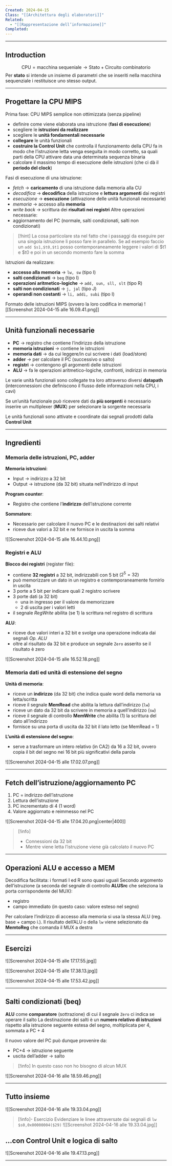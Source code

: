 ```yaml
---
Created: 2024-04-15
Class: "[[Architettura degli elaboratori]]"
Related:
  - "[[Rappresentazione dell’informazione]]"
Completed:
---
```

---
## Introduction
$$
\text{CPU} = \text{macchina sequeniale} \to \text{Stato}+\text{Circuito combinatorio}
$$
Per **stato** si intende un insieme di parametri che se inseriti nella macchina sequenziale i restituisce uno stesso output.

---
## Progettare la CPU MIPS
Prima fase: CPU MIPS semplice non ottimizzata (senza pipeline)
- definire come viene elaborata una istruzione (**fasi di esecuzione**)
- scegliere le **istruzioni da realizzare**
- scegliere le **unità fondamentali necessarie**
- **collegare** le unità funzionali
- **costruire la Control Unit** che controlla il funzionamento della CPU
	fa in modo che l’istruzione letta venga eseguita in modo corretto, sa quali parti della CPU attivare data una determinata sequenza binaria
- calcolare il massimo tempo di esecuzione delle istruzioni (che ci dà il **periodo del clock**)

Fasi di esecuzione di una istruzione:
- *fetch* → **caricamento** di una istruzione dalla memoria alla CU
- *decodifica* → **decodifica** della istruzione e **lettura argomenti** dai registri
- *esecuzione* → **esecuzione** (attivazione delle unità funzionali necessarie)
- *memoria* → accesso alla **memoria**
- *write back* → scrittura dei **risultati nei registri**
Altre operazioni necessarie:
- aggiornamento del PC (normale, salti condizionati, salti non condizionati)

> [!hint]
> La cosa particolare sta nel fatto che i passaggi da eseguire per una singola istruzione li posso fare in parallelo. Se ad esempio faccio un `add $s1,$t0,$t1` posso contemporaneamente leggere i valori di $t1 e $t0 e poi in un secondo momento fare la somma

Istruzioni da realizzare:
- **accesso alla memoria** → `lw, sw` (tipo I)
- **salti condizionati** → `beq` (tipo I)
- **operazioni aritmetico-logiche** → `add, sun, sll, slt` (tipo R)
- **salti non condizionati** → `j, jal` (tipo J)
- **operandi non costanti** → `li, addi, subi` (tipo I)

Formato delle istruzioni MIPS (ovvero la loro codifica in memoria)
![[Screenshot 2024-04-15 alle 16.09.41.png]]

---
## Unità funzionali necessarie
- **PC** → registro che contiene l’indirizzo della istruzione
- **memoria istruzioni** → contiene le istruzioni
- **memoria dati** → da cui leggere/in cui scrivere i dati (load/store)
- **adder** → per calcolare il PC (successivo o salto)
- **registri** → contengono gli argomenti delle istruzioni
- **ALU** → fa le operazioni aritmetico-logiche, confronti, indirizzi in memoria

Le varie unità funzionali sono collegate tra loro attraverso diversi **datapath** (interconnessioni che definiscono il flusso delle informazioni nella CPU, i cavi)

Se un’unità funzionale può ricevere dati da **più sorgenti** è necessario inserire un multiplexer (**MUX**) per selezionare la sorgente necessaria

Le unità funzionali sono attivate e coordinate dai segnali prodotti dalla **Control Unit**

---
## Ingredienti
### Memoria delle istruzioni, PC, adder
**Memoria istruzioni**:
- Input → indirizzo a 32 bit
- Output → istruzione (da 32 bit) situata nell’indirizzo di input

**Program counter**:
- Registro che contiene l’**indirizzo** dell’istruzione corrente

**Sommatore**:
- Necessario per calcolare il nuovo PC e le destinazioni dei salti relativi
- riceve due valori a 32 bit e ne fornisce in uscita la somma

![[Screenshot 2024-04-15 alle 16.44.10.png]]


### Registri e ALU
**Blocco dei registri** (register file):
- contiene **32 registri** a 32 bit, indirizzabili con 5 bit ($2^5 = 32$)
- può memorizzare un dato in un registro e contemporaneamente fornirlo in uscita
- 3 porte a 5 bit per indicare quali 2 registro scrivere
- 3 porte dati (a 32 bit)
	- una in ingresso per il valore da memorizzare
	- 2 di uscita per i valori letti
- il segnale *RegWrite* abilita (se 1) la scrittura nel registro di scrittura

**ALU**:
- riceve due valori interi a 32  bit e svolge una operazione indicata dai segnali *Op. ALU*
- oltre al risultato da 32 bit e produce un segnale `Zero` asserito se il risultato è zero

![[Screenshot 2024-04-15 alle 16.52.18.png]]


### Memoria dati ed unità di estensione del segno
**Unità di memoria**:
- riceve un **indirizzo** (da 32 bit) che indica quale word della memoria va letta/scritta
- riceve il segnale **MemRead** che abilita la lettura dall’indirizzo (`lw`)
- riceve un dato da 32 bit da scrivere in memoria a quell’indirizzo (`sw`)
- riceve il segnale di controllo **MemWrite** che abilita (1) la scrittura del dato all’indirizzo
- fornisce su una porta di uscita da 32 bit il lato letto (se MemRead = 1)

**L’unità di estensione del segno**:
- serve a trasformare un intero relativo (in CA2) da 16 a 32 bit, ovvero copia il bit del segno nei 16 bit più significativi della parola

![[Screenshot 2024-04-15 alle 17.02.07.png]]

---
## Fetch dell’istruzione/aggiornamento PC
1. PC = indirizzo dell’istruzione
2. Lettura dell’istruzione
3. PC incrementato di 4 (1 word)
4. Valore aggiornato e reimmesso nel PC

![[Screenshot 2024-04-15 alle 17.04.20.png|center|400]]

> [!info]
> - Connessioni da 32 bit
> - Mentre viene letta l’istruzione viene già calcolato il nuovo PC

---
## Operazioni ALU e accesso a MEM
Decodifica facilitata: i formati I ed R sono quasi uguali
Secondo argomento dell’istruzione (a seconda del segnale di controllo **ALUSrc** che seleziona la porta corrispondente del MUX):
- registro
- campo immediato (in questo caso: valore esteso nel segno)

Per calcolare l’indirizzo di accesso alla memoria si usa la stessa ALU (reg. base + campo i.). Il risultato dell’ALU o della `lw` viene selezionato da **MemtoReg** che comanda il MUX a destra

---
## Esercizi
![[Screenshot 2024-04-15 alle 17.17.55.jpg]]

![[Screenshot 2024-04-15 alle 17.38.13.jpg]]

![[Screenshot 2024-04-15 alle 17.53.42.jpg]]

---
## Salti condizionati (beq)
**ALU** come **comparatore** (sottrazione) di cui il segnale `Zero` ci indica se operare il salto
La destinazione dei salti è un **numero relativo di istruzioni** rispetto alla istruzione seguente estesa del segno, moltiplicata per 4, sommata a PC + 4

Il nuovo valore del PC può dunque provenire da:
- PC+4 → istruzione seguente
- uscita dell’adder → salto

>[!info] In questo caso non ho bisogno di alcun MUX

![[Screenshot 2024-04-16 alle 18.59.46.png]]

---
## Tutto insieme
![[Screenshot 2024-04-16 alle 19.33.04.png]]

>[!info]- Esercizio
>Evidenziare le linee attraversate dai segnali di `lw $s0,0x00000004($29)`
>![[Screenshot 2024-04-16 alle 19.33.04.jpg]]

## …con Control Unit e logica di salto
![[Screenshot 2024-04-16 alle 19.47.13.png]]

---
